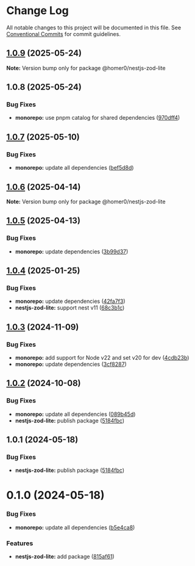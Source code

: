 # Change Log

All notable changes to this project will be documented in this file.
See [Conventional Commits](https://conventionalcommits.org) for commit guidelines.

## [1.0.9](https://github.com/homer0/packages/compare/@homer0/nestjs-zod-lite@1.0.8...@homer0/nestjs-zod-lite@1.0.9) (2025-05-24)

**Note:** Version bump only for package @homer0/nestjs-zod-lite

## 1.0.8 (2025-05-24)

### Bug Fixes

- **monorepo:** use pnpm catalog for shared dependencies ([970dff4](https://github.com/homer0/packages/commit/970dff4d4f9e8bc019ee55f8031d0fc34c6a2774))

## [1.0.7](https://github.com/homer0/packages/compare/@homer0/nestjs-zod-lite@1.0.6...@homer0/nestjs-zod-lite@1.0.7) (2025-05-10)

### Bug Fixes

- **monorepo:** update all dependencies ([bef5d8d](https://github.com/homer0/packages/commit/bef5d8d2dd8916ecc522233f8e832611e5532d03))

## [1.0.6](https://github.com/homer0/packages/compare/@homer0/nestjs-zod-lite@1.0.5...@homer0/nestjs-zod-lite@1.0.6) (2025-04-14)

**Note:** Version bump only for package @homer0/nestjs-zod-lite

## [1.0.5](https://github.com/homer0/packages/compare/@homer0/nestjs-zod-lite@1.0.4...@homer0/nestjs-zod-lite@1.0.5) (2025-04-13)

### Bug Fixes

- **monorepo:** update dependencies ([3b99d37](https://github.com/homer0/packages/commit/3b99d370df44f0698a61f84547f0d31a72aa819f))

## [1.0.4](https://github.com/homer0/packages/compare/@homer0/nestjs-zod-lite@1.0.3...@homer0/nestjs-zod-lite@1.0.4) (2025-01-25)

### Bug Fixes

- **monorepo:** update dependencies ([42fa7f3](https://github.com/homer0/packages/commit/42fa7f3df684bd0622b8c23d806e249785034b13))
- **nestjs-zod-lite:** support nest v11 ([68c3b1c](https://github.com/homer0/packages/commit/68c3b1c08138d4e8f42279ae7dab12f05c30c9df))

## [1.0.3](https://github.com/homer0/packages/compare/@homer0/nestjs-zod-lite@1.0.2...@homer0/nestjs-zod-lite@1.0.3) (2024-11-09)

### Bug Fixes

- **monorepo:** add support for Node v22 and set v20 for dev ([4cdb23b](https://github.com/homer0/packages/commit/4cdb23b692bdf103d0240b9a29fe4bd21d7062a1))
- **monorepo:** update dependencies ([3cf8287](https://github.com/homer0/packages/commit/3cf828796759009a74b473df0904fa84ec09f7ad))

## [1.0.2](https://github.com/homer0/packages/compare/@homer0/nestjs-zod-lite@1.0.1...@homer0/nestjs-zod-lite@1.0.2) (2024-10-08)

### Bug Fixes

- **monorepo:** update all dependencies ([089b45d](https://github.com/homer0/packages/commit/089b45d3e63adfae5cefb3641a31c941d5613c92))
- **nestjs-zod-lite:** publish package ([5184fbc](https://github.com/homer0/packages/commit/5184fbc951300ff00f3290c711e0ff1b6dcad069))

## 1.0.1 (2024-05-18)

### Bug Fixes

- **nestjs-zod-lite:** publish package ([5184fbc](https://github.com/homer0/packages/commit/5184fbc951300ff00f3290c711e0ff1b6dcad069))

# 0.1.0 (2024-05-18)

### Bug Fixes

- **monorepo:** update all dependencies ([b5e4ca8](https://github.com/homer0/packages/commit/b5e4ca81420dce38ddaceaa577def66a8064df85))

### Features

- **nestjs-zod-lite:** add package ([815af61](https://github.com/homer0/packages/commit/815af61316babbbd67c4e2ea0b860ac02bc6308d))

